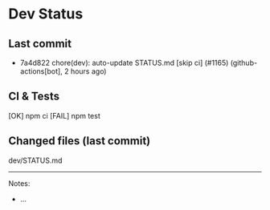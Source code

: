 # Dev Status

## Last commit
- 7a4d822 chore(dev): auto-update STATUS.md [skip ci] (#1165) (github-actions[bot], 2 hours ago)
## CI & Tests
[OK] npm ci
[FAIL] npm test

## Changed files (last commit)
dev/STATUS.md

---
Notes:
- ...
